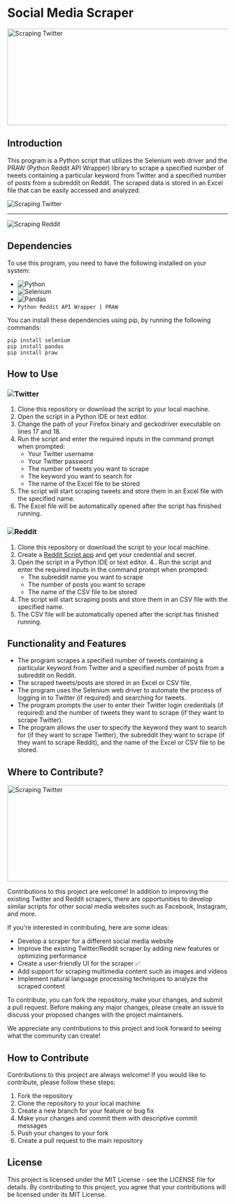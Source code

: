 # Social Media Scraper

<img src="https://website.understandingdata.com/wp-content/uploads/2022/02/scraping-twitter-1024x440.jpg" alt="Scraping Twitter" width="512" height="220" />

## Introduction
This program is a Python script that utilizes the Selenium web driver and the PRAW (Python Reddit API Wrapper) library to scrape a specified number of tweets containing a particular keyword from Twitter and a specified number of posts from a subreddit on Reddit. The scraped data is stored in an Excel file that can be easily accessed and analyzed.

<img src="https://i.imgur.com/JS9bxEB.png" alt="Scraping Twitter"/>
<hr>
<img src="https://imgur.com/DlfeMQ5.png" alt="Scraping Reddit"/>

## Dependencies
To use this program, you need to have the following installed on your system:
- ![Python](https://img.shields.io/badge/python-3670A0?style=for-the-badge&logo=python&logoColor=ffdd54)
- ![Selenium](https://img.shields.io/badge/-selenium-%43B02A?style=for-the-badge&logo=selenium&logoColor=white)
- ![Pandas](https://img.shields.io/badge/pandas-%23150458.svg?style=for-the-badge&logo=pandas&logoColor=white)
- `Python Reddit API Wrapper | PRAW`

You can install these dependencies using pip, by running the following commands:
```
pip install selenium
pip install pandas
pip install praw
```
## How to Use
### ![Twitter](https://img.shields.io/badge/Twitter-%231DA1F2.svg?style=for-the-badge&logo=Twitter&logoColor=white)
1. Clone this repository or download the script to your local machine.
2. Open the script in a Python IDE or text editor.
3. Change the path of your Firefox binary and geckodriver executable on lines 17 and 18.
4. Run the script and enter the required inputs in the command prompt when prompted:
    - Your Twitter username
    - Your Twitter password
    - The number of tweets you want to scrape
    - The keyword you want to search for
    - The name of the Excel file to be stored
5. The script will start scraping tweets and store them in an Excel file with the specified name.
6. The Excel file will be automatically opened after the script has finished running.

### ![Reddit](https://img.shields.io/badge/Reddit-FF4500?style=for-the-badge&logo=reddit&logoColor=white)
1. Clone this repository or download the script to your local machine.
2. Create a [Reddit Script app](https://www.reddit.com/prefs/apps) and get your credential and secret.
3. Open the script in a Python IDE or text editor.
4.. Run the script and enter the required inputs in the command prompt when prompted:
    - The subreddit name you want to scrape
    - The number of posts you want to scrape
    - The name of the CSV file to be stored
5. The script will start scraping posts and store them in an CSV file with the specified name.
6. The CSV file will be automatically opened after the script has finished running.

## Functionality and Features
- The program scrapes a specified number of tweets containing a particular keyword from Twitter and a specified number of posts from a subreddit on Reddit.
- The scraped tweets/posts are stored in an Excel or CSV file.
- The program uses the Selenium web driver to automate the process of logging in to Twitter (if required) and searching for tweets.
- The program prompts the user to enter their Twitter login credentials (if required) and the number of tweets they want to scrape (if they want to scrape Twitter).
- The program allows the user to specify the keyword they want to search for (if they want to scrape Twitter), the subreddit they want to scrape (if they want to scrape Reddit), and the name of the Excel or CSV file to be stored.

## Where to Contribute?

<img src="https://media.geeksforgeeks.org/wp-content/cdn-uploads/20220327234835/How-to-Contribute-to-Open-Source-Projects-on-GitHub.png" alt="Scraping Twitter" width="512" height="220" />

Contributions to this project are welcome! In addition to improving the existing Twitter and Reddit scrapers, there are opportunities to develop similar scripts for other social media websites such as Facebook, Instagram, and more.

If you're interested in contributing, here are some ideas:

- Develop a scraper for a different social media website
- Improve the existing Twitter/Reddit scraper by adding new features or optimizing performance
- Create a user-friendly UI for the scraper ✅
- Add support for scraping multimedia content such as images and videos
- Implement natural language processing techniques to analyze the scraped content

To contribute, you can fork the repository, make your changes, and submit a pull request. Before making any major changes, please create an issue to discuss your proposed changes with the project maintainers.

We appreciate any contributions to this project and look forward to seeing what the community can create!

## How to Contribute
Contributions to this project are always welcome! If you would like to contribute, please follow these steps:

1. Fork the repository
2. Clone the repository to your local machine
3. Create a new branch for your feature or bug fix
4. Make your changes and commit them with descriptive commit messages
5. Push your changes to your fork
6. Create a pull request to the main repository

## License
This project is licensed under the MIT License - see the LICENSE file for details. By contributing to this project, you agree that your contributions will be licensed under its MIT License.
